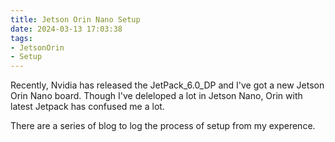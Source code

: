 ```yaml
---
title: Jetson Orin Nano Setup
date: 2024-03-13 17:03:38
tags: 
- JetsonOrin
- Setup
---
```


Recently, Nvidia has released the JetPack_6.0_DP and I've got a new Jetson Orin Nano board. Though I've deleloped a lot in Jetson Nano, Orin with latest Jetpack has confused me a lot.

There are a series of blog to log the process of setup from my experence.